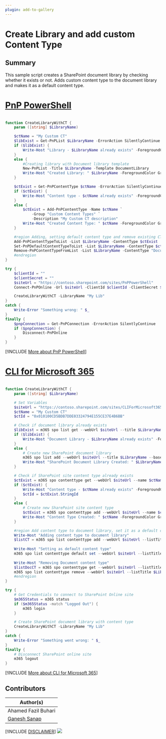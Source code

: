 ```yaml
---
plugin: add-to-gallery
---
```


# Create Library and add custom Content Type

## Summary

This sample script creates a SharePoint document library by checking whether it exists or not. Adds custom content type to the document library and makes it as a default content type.

# [PnP PowerShell](#tab/pnpps)

```powershell

function CreateLibraryWithCT {
    param ([string] $LibraryName)

    $ctName = "My Custom CT"
    $libExist = Get-PnPList $LibraryName -ErrorAction SilentlyContinue
    if ($libExist) {
        Write-Host "Library - $LibraryName already exists" -ForegroundColor Yellow
    }
    else {
        #Creating library with Document library template
        New-PnPList -Title $LibraryName -Template DocumentLibrary
        Write-Host "Created Library: " $LibraryName -ForegroundColor Green
    }

    $ctExist = Get-PnPContentType $ctName -ErrorAction SilentlyContinue
    if ($ctExist) {
        Write-Host "Content type - $ctName already exists" -ForegroundColor Yellow
    }
    else {
        $ctExist = Add-PnPContentType -Name $ctName `
            -Group "Custom Content Types" `
            -Description "My Custom CT description"
        Write-Host "Created Content Type: " $ctName -ForegroundColor Green
    }

    #region Adding, setting default content type and remove existing CT
    Add-PnPContentTypeToList -List $LibraryName -ContentType $ctExist
    Set-PnPDefaultContentTypeToList -List $LibraryName -ContentType $ctName
    Remove-PnPContentTypeFromList -List $LibraryName -ContentType "Document"
    #endregion
}

try {
    $clientId = ""
    $clientSecret = ""
    $siteUrl = "https://contoso.sharepoint.com/sites/PnPPowerShell"
    Connect-PnPOnline -Url $siteUrl -ClientId $clientId -ClientSecret $clientSecret

    CreateLibraryWithCT -LibraryName "My Lib"
}
catch {
    Write-Error "Something wrong: " $_
}
finally {
    $pnpConnection = Get-PnPConnection -ErrorAction SilentlyContinue
    if ($pnpConnection) {
        Disconnect-PnPOnline
    }
}

```

[!INCLUDE [More about PnP PowerShell](../../docfx/includes/MORE-PNPPS.md)]

# [CLI for Microsoft 365](#tab/cli-m365-ps)

```powershell

function CreateLibraryWithCT {
    param ([string] $LibraryName)

    # Set Variables
    $siteUrl = "https://contoso.sharepoint.com/sites/CLIForMicrosoft365"
    $ctName = "My Custom CT"
    $ctId = "0x010100CD5BDB7DDE03324794E155CE37E4B6BB"

    # Check if document library already exists
    $libExist = m365 spo list get --webUrl $siteUrl --title $LibraryName | ConvertFrom-Json
    if ($libExist) {
        Write-Host "Document Library - $LibraryName already exists" -ForegroundColor Yellow
    }
    else {
        # Create new SharePoint document library
        m365 spo list add --webUrl $siteUrl --title $LibraryName --baseTemplate DocumentLibrary
        Write-Host "SharePoint Document Library Created: " $LibraryName -ForegroundColor Green
    }

    # Check if SharePoint site content type already exists    
    $ctExist = m365 spo contenttype get --webUrl $siteUrl --name $ctName | ConvertFrom-Json
    if ($ctExist) {
        Write-Host "Content type - $ctName already exists" -ForegroundColor Yellow
        $ctId = $ctExist.StringId
    }
    else {
        # Create new SharePoint site content type
        $ctExist = m365 spo contenttype add --webUrl $siteUrl --name $ctName --id $ctId --group "Custom Content Types" --description "My custom content type inherited from default document content type" | ConvertFrom-Json
        Write-Host "Content Type Created: " $ctName -ForegroundColor Green
    }

    #region Add content type to document library, set it as a default content type and remove existing document content type
    Write-Host "Adding content type to document library"
    $listCT = m365 spo list contenttype add --webUrl $siteUrl --listTitle $LibraryName --id $ctId | ConvertFrom-Json
    
    Write-Host "Setting as default content type"
    m365 spo list contenttype default set --webUrl $siteUrl --listTitle $LibraryName --contentTypeId $listCT.StringId
    
    Write-Host "Removing Document content type"
    $listDocCT = m365 spo contenttype get --webUrl $siteUrl --listTitle $LibraryName --name "Document" | ConvertFrom-Json
    m365 spo list contenttype remove --webUrl $siteUrl --listTitle $LibraryName --id $listDocCT.StringId
    #endregion
}

try {
    # Get Credentials to connect to SharePoint Online site
    $m365Status = m365 status
    if ($m365Status -match "Logged Out") {
        m365 login
    }

    # Create SharePoint document library with content type
    CreateLibraryWithCT -LibraryName "My Lib"
}
catch {
    Write-Error "Something went wrong: " $_
}
finally {
    # Disconnect SharePoint online site
    m365 logout
}

```

[!INCLUDE [More about CLI for Microsoft 365](../../docfx/includes/MORE-CLIM365.md)]

## Contributors

| Author(s)           |
| ------------------- |
| Ahamed Fazil Buhari |
| [Ganesh Sanap](https://ganeshsanapblogs.wordpress.com/about) |

[!INCLUDE [DISCLAIMER](../../docfx/includes/DISCLAIMER.md)]
<img src="https://m365-visitor-stats.azurewebsites.net/script-samples/scripts/spo-create-library-add-contenttype" aria-hidden="true" />
